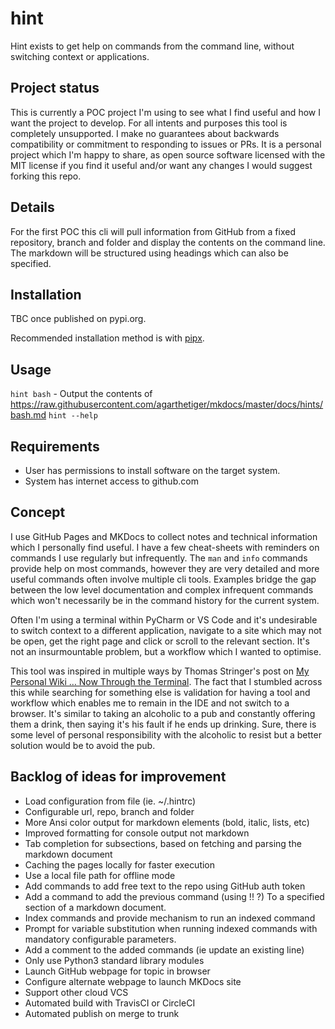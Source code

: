 # hint

Hint exists to get help on commands from the command line, without switching context or applications. 

## Project status

This is currently a POC project I'm using to see what I find useful and how I want the project to develop. For all intents and purposes this tool is completely unsupported. I make no guarantees about backwards compatibility or commitment to responding to issues or PRs. It is a personal project which I'm happy to share, as open source software licensed with the MIT license if you find it useful and/or want any changes I would suggest forking this repo.    

## Details

For the first POC this cli will pull information from GitHub from a fixed repository, branch and folder and display the contents on the command line. The markdown will be structured using headings which can also be specified. 

## Installation

TBC once published on pypi.org. 

Recommended installation method is with [pipx](https://pipxproject.github.io/pipx/).

## Usage

`hint bash` - Output the contents of https://raw.githubusercontent.com/agarthetiger/mkdocs/master/docs/hints/bash.md 
`hint --help`

## Requirements

* User has permissions to install software on the target system.
* System has internet access to github.com

## Concept

I use GitHub Pages and MKDocs to collect notes and technical information which I personally find useful. I have a few cheat-sheets with reminders on commands I use regularly but infrequently. The `man` and `info` commands provide help on most commands, however they are very detailed and more useful commands often involve multiple cli tools. Examples bridge the gap between the low level documentation and complex infrequent commands which won't necessarily be in the command history for the current system. 

Often I'm using a terminal within PyCharm or VS Code and it's undesirable to switch context to a different application, navigate to a site which may not be open, get the right page and click or scroll to the relevant section. It's not an insurmountable problem, but a workflow which I wanted to optimise. 

This tool was inspired in multiple ways by Thomas Stringer's post on [My Personal Wiki … Now Through the Terminal](https://medium.com/@trstringer/my-personal-wiki-now-through-the-terminal-689794e07b42). The fact that I stumbled across this while searching for something else is validation for having a tool and workflow which enables me to remain in the IDE and not switch to a browser. It's similar to taking an alcoholic to a pub and constantly offering them a drink, then saying it's his fault if he ends up drinking. Sure, there is some level of personal responsibility with the alcoholic to resist but a better solution would be to avoid the pub.

## Backlog of ideas for improvement

* Load configuration from file (ie. ~/.hintrc)
* Configurable url, repo, branch and folder
* More Ansi color output for markdown elements (bold, italic, lists, etc)
* Improved formatting for console output not markdown
* Tab completion for subsections, based on fetching and parsing the markdown document
* Caching the pages locally for faster execution
* Use a local file path for offline mode
* Add commands to add free text to the repo using GitHub auth token
* Add a command to add the previous command (using !! ?) To a specified section of a markdown document.
* Index commands and provide mechanism to run an indexed command
* Prompt for variable substitution when running indexed commands with mandatory configurable parameters.
* Add a comment to the added commands (ie update an existing line)
* Only use Python3 standard library modules
* Launch GitHub webpage for topic in browser
* Configure alternate webpage to launch MKDocs site
* Support other cloud VCS
* Automated build with TravisCI or CircleCI
* Automated publish on merge to trunk
